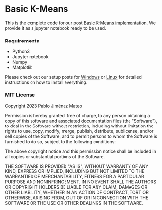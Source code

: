 # Basic K-Means

This is the complete code for our post [Basic K-Means implementation](https://mlpills.dev/machine-learning/basic-k-means-implementation). We provide it as a jupyter notebook ready to be used.

### Requirements

- Python3
- Jupyter notebook
- Numpy
- Matplotlib

Please check out our setup posts for [Windows](https://mlpills.dev/setup/setup-a-python-environment-in-windows/) or [Linux](https://mlpills.dev/setup/setup-a-python-environment-in-linux/) for detailed instructions on how to install everything.

### MIT License

Copyright 2023 Pablo Jiménez Mateo

Permission is hereby granted, free of charge, to any person obtaining a copy of this software and associated documentation files (the "Software"), to deal in the Software without restriction, including without limitation the rights to use, copy, modify, merge, publish, distribute, sublicense, and/or sell copies of the Software, and to permit persons to whom the Software is furnished to do so, subject to the following conditions:

The above copyright notice and this permission notice shall be included in all copies or substantial portions of the Software.

THE SOFTWARE IS PROVIDED "AS IS", WITHOUT WARRANTY OF ANY KIND, EXPRESS OR IMPLIED, INCLUDING BUT NOT LIMITED TO THE WARRANTIES OF MERCHANTABILITY, FITNESS FOR A PARTICULAR PURPOSE AND NONINFRINGEMENT. IN NO EVENT SHALL THE AUTHORS OR COPYRIGHT HOLDERS BE LIABLE FOR ANY CLAIM, DAMAGES OR OTHER LIABILITY, WHETHER IN AN ACTION OF CONTRACT, TORT OR OTHERWISE, ARISING FROM, OUT OF OR IN CONNECTION WITH THE SOFTWARE OR THE USE OR OTHER DEALINGS IN THE SOFTWARE.
